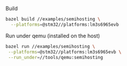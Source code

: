 Build

```sh
bazel build //examples/semihosting \
  --platforms=@stm32//platforms:lm3s6965evb
```

Run under qemu (installed on the host)

```sh
bazel run //examples/semihosting \
 --platforms=@stm32//platforms:lm3s6965evb \
 --run_under=//tools/qemu:semihosting
```

